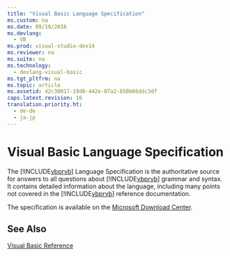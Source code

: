 ```yaml
---
title: "Visual Basic Language Specification"
ms.custom: na
ms.date: 09/19/2016
ms.devlang: 
  - VB
ms.prod: visual-studio-dev14
ms.reviewer: na
ms.suite: na
ms.technology: 
  - devlang-visual-basic
ms.tgt_pltfrm: na
ms.topic: article
ms.assetid: 42c30017-19d0-442e-87a2-850b66ddc3df
caps.latest.revision: 16
translation.priority.ht: 
  - de-de
  - ja-jp
---
```

# Visual Basic Language Specification
The [!INCLUDE[vbprvb](../vs140/includes/vbprvb_md.md)] Language Specification is the authoritative source for answers to all questions about [!INCLUDE[vbprvb](../vs140/includes/vbprvb_md.md)] grammar and syntax. It contains detailed information about the language, including many points not covered in the [!INCLUDE[vbprvb](../vs140/includes/vbprvb_md.md)] reference documentation.  
  
 The specification is available on the [Microsoft Download Center](http://go.microsoft.com/fwlink/?LinkId=188623).  
  
## See Also  
 [Visual Basic Reference](../Topic/Visual%20Basic%20Language%20Reference.md)